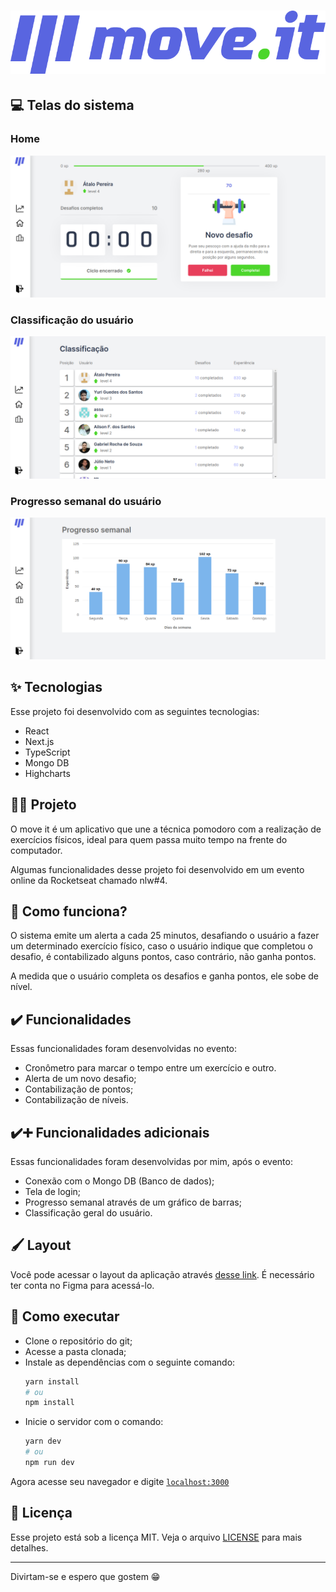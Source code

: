 <h1 align="center">
  <img alt="move.it" title="move.it" src=".github/logo.png" />
</h1>

## 💻 Telas do sistema

### Home
<img alt="home" title="home" src=".github/home.png" />

### Classificação do usuário
<img alt="classification" title="classification" src=".github/classification.png" />

### Progresso semanal do usuário
<img alt="progress" title="progress" src=".github/progress.png" />

## ✨ Tecnologias

Esse projeto foi desenvolvido com as seguintes tecnologias:
- React
- Next.js
- TypeScript
- Mongo DB
- Highcharts


## 👨‍💻 Projeto

O move it é um aplicativo que une a técnica pomodoro com a realização de exercícios físicos, ideal para quem passa muito tempo na frente do computador.

Algumas funcionalidades desse projeto foi desenvolvido em um evento online da Rocketseat chamado nlw#4.

## 🤔 Como funciona?

O sistema emite um alerta a cada 25 minutos, desafiando o usuário a fazer um determinado exercício físico, caso o usuário indique que completou o desafio, é contabilizado alguns pontos, caso contrário, não ganha pontos.

A medida que o usuário completa os desafios e ganha pontos, ele sobe de nível.

## ✔️ Funcionalidades

Essas funcionalidades foram desenvolvidas no evento:

- Cronômetro para marcar o tempo entre um exercício e outro.
- Alerta de um novo desafio;
- Contabilização de pontos;
- Contabilização de níveis.

## ✔️➕ Funcionalidades adicionais

Essas funcionalidades foram desenvolvidas por mim, após o evento:

- Conexão com o Mongo DB (Banco de dados);
- Tela de login;
- Progresso semanal através de um gráfico de barras;
- Classificação geral do usuário.

## 🖌️ Layout

Você pode acessar o layout da aplicação através [desse link](https://www.figma.com/file/jSEr5tgBb2bUTKUHrejwA7/Move.it-1.0-Copy?node-id=160%3A2761). É necessário ter conta no Figma para acessá-lo.

## 🚀 Como executar

- Clone o repositório do git;
- Acesse a pasta clonada;
- Instale as dependências com o seguinte comando: 
  ```bash 
  yarn install
  # ou
  npm install
  ```
- Inicie o servidor com o comando:
  ```bash
  yarn dev
  # ou
  npm run dev
  ``` 
Agora acesse seu navegador e digite 
[`localhost:3000`](http://localhost:3000)

## 📄 Licença

Esse projeto está sob a licença MIT. Veja o arquivo [LICENSE](https://github.com/atalopereira/moveit/blob/main/LICENSE.md) para mais detalhes.

---
Divirtam-se e espero que gostem 😁